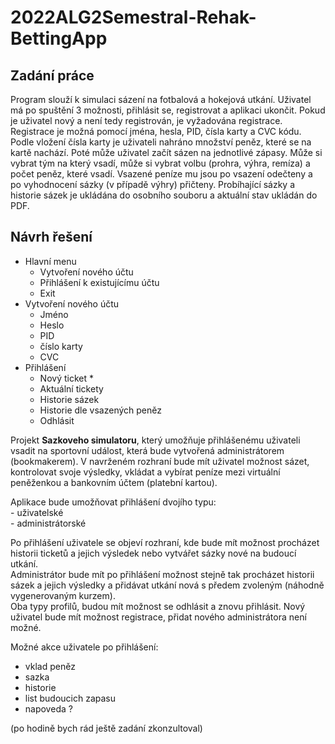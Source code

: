 # 2022ALG2Semestral-Rehak-BettingApp

## Zadání práce
Program slouží k simulaci sázení na fotbalová a hokejová utkání. Uživatel má po spuštění 3 možnosti, přihlásit se, registrovat a aplikaci ukončit. Pokud je uživatel nový a není tedy registrován, je vyžadována registrace. Registrace je možná pomocí jména, hesla, PID, čísla karty a CVC kódu. Podle vložení čísla karty je uživateli nahráno množství peněz, které se na kartě nachází. Poté může uživatel začít sázen na jednotlivé zápasy. Může si vybrat tým na který vsadí, může si vybrat volbu (prohra, výhra, remíza) a počet peněz, které vsadí. Vsazené peníze mu jsou po vsazení odečteny a po vyhodnocení sázky (v případě výhry) přičteny. Probíhající sázky a historie sázek je ukládána do osobního souboru a aktuální stav ukládán do PDF.

## Návrh řešení
* Hlavní menu
    * Vytvoření nového účtu
    * Přihlášení k existujícímu účtu
    * Exit
* Vytvoření nového účtu
    * Jméno
    * Heslo
    * PID
    * číslo karty
    * CVC
* Přihlášení
    * Nový ticket
        * 
    * Aktuální tickety
    * Historie sázek
    * Historie dle vsazených peněz
    * Odhlásit

Projekt **Sazkoveho simulatoru**, který umožňuje přihlášenému 
uživateli vsadit na sportovní událost, která bude vytvořená 
administrátorem (bookmakerem). V navrženém rozhraní bude mít uživatel
možnost sázet, kontrolovat svoje výsledky, vkládat a vybírat peníze
mezi virtuální peněženkou a bankovním účtem (platební kartou).

Aplikace bude umožňovat přihlášení dvojího typu: </br>
    - uživatelské </br>
    - administrátorské

Po přihlášení uživatele se objeví rozhraní, 
kde bude mít možnost procházet historii ticketů a jejich 
výsledek nebo vytvářet sázky nové na budoucí utkání. </br>
Administrátor bude mít po přihlášení možnost stejně tak 
procházet historii sázek a jejich výsledky a přidávat utkání nová
s předem zvoleným (náhodně vygenerovaným kurzem). </br>
Oba typy profilů, budou mít možnost se odhlásit a znovu přihlásit.
Nový uživatel bude mít možnost registrace, přidat nového administrátora není možné.</br>

Možné akce uživatele po přihlášení:
- vklad peněz
- sazka
- historie
- list budoucich zapasu
- napoveda ?

(po hodině bych rád ještě zadání zkonzultoval)
